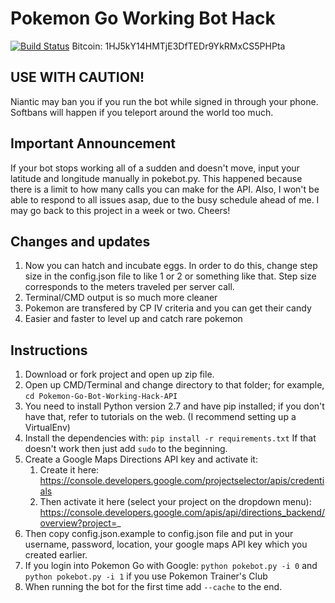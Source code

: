 # Pokemon Go Working Bot Hack
[![Build Status](https://travis-ci.org/BoBeR182/Pokemon-Go-Bot-Working-Hack-API.svg?branch=master)](https://travis-ci.org/BoBeR182/Pokemon-Go-Bot-Working-Hack-API)
Bitcoin: 1HJ5kY14HMTjE3DfTEDr9YkRMxCS5PHPta

## USE WITH CAUTION! 
Niantic may ban you if you run the bot while signed in through your phone.
Softbans will happen if you teleport around the world too much.

## Important Announcement
If your bot stops working all of a sudden and doesn't move, input your latitude and longitude manually in pokebot.py. This happened because there is a limit to how many calls you can make for the API. Also, I won't be able to respond to all issues asap, due to the busy schedule ahead of me. I may go back to this project in a week or two. Cheers!

## Changes and updates
1. Now you can hatch and incubate eggs. In order to do this, change step size in the config.json file to like 1 or 2 or something like that. Step size corresponds to the meters traveled per server call.
2. Terminal/CMD output is so much more cleaner
3. Pokemon are transfered by CP IV criteria and you can get their candy
4. Easier and faster to level up and catch rare pokemon

## Instructions
1. Download or fork project and open up zip file.
2. Open up CMD/Terminal and change directory to that folder; for example, `cd Pokemon-Go-Bot-Working-Hack-API`
3. You need to install Python version 2.7 and have pip installed; if you don't have that, refer to tutorials on the web. (I recommend setting up a VirtualEnv)
4. Install the dependencies with: `pip install -r requirements.txt` If that doesn't work then just add `sudo` to the beginning.
5. Create a Google Maps Directions API key and activate it:
    1. Create it here: https://console.developers.google.com/projectselector/apis/credentials
    2. Then activate it here (select your project on the dropdown menu): https://console.developers.google.com/apis/api/directions_backend/overview?project=_
6. Then copy config.json.example to config.json file and put in your username, password, location, your google maps API key which you created earlier.
7. If you login into Pokemon Go with Google: `python pokebot.py -i 0` and `python pokebot.py -i 1` if you use Pokemon Trainer's Club
8. When running the bot for the first time add `--cache` to the end.
